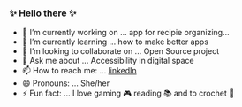 ### ✨ Hello there ✨

- 🔭 I’m currently working on ... app for recipie organizing...
- 🌱 I’m currently learning ... how to make better apps
- 👯 I’m looking to collaborate on ... Open Source project
- 💬 Ask me about ... Accessibility in digital space
- 📫 How to reach me: ... [linkedIn]([https://www.linkedin.com/in/o-mozejko/])
- 😄 Pronouns: ... She/her
- ⚡ Fun fact: ... I love gaming 🎮 reading 📚 and to crochet 🧶

